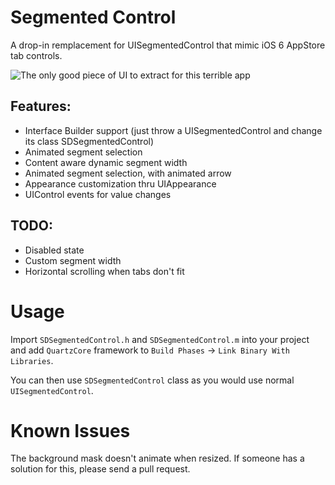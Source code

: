# Segmented Control

A drop-in remplacement for UISegmentedControl that mimic iOS 6 AppStore tab
controls.

![The only good piece of UI to extract for this terrible app](https://raw.github.com/rs/SDSegmentedControl/master/Screenshots/screenshot-1.png)

## Features:

- Interface Builder support (just throw a UISegmentedControl and change
  its class SDSegmentedControl)
- Animated segment selection
- Content aware dynamic segment width
- Animated segment selection, with animated arrow
- Appearance customization thru UIAppearance
- UIControl events for value changes

## TODO:

- Disabled state
- Custom segment width
- Horizontal scrolling when tabs don't fit

# Usage

Import `SDSegmentedControl.h` and `SDSegmentedControl.m` into your
project and add `QuartzCore` framework to `Build Phases` -> `Link Binary With
Libraries`.

You can then use `SDSegmentedControl` class as you would use normal
`UISegmentedControl`.

# Known Issues

The background mask doesn't animate when resized. If someone has a solution for
this, please send a pull request.
